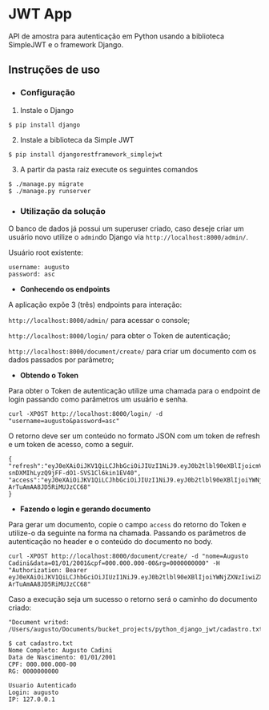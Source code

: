 # JWT App
API de amostra para autenticação em Python usando a biblioteca SimpleJWT e o framework Django.

## Instruções de uso

* ### Configuração


1. Instale o Django

```
$ pip install django
```

2. Instale a biblioteca da Simple JWT
```
$ pip install djangorestframework_simplejwt
```
3. A partir da pasta raiz execute os seguintes comandos

```
$ ./manage.py migrate
$ ./manage.py runserver
```

* ### Utilização da solução

O banco de dados já possui um superuser criado, caso deseje criar um usuário novo utilize o ```admin```do Django via ```http://localhost:8000/admin/```.

Usuário root existente:
```
username: augusto
password: asc
```

  * **Conhecendo os endpoints**

A aplicação expõe 3 (três) endpoints para interação:

```http://localhost:8000/admin/``` para acessar o console;

```http://localhost:8000/login/``` para obter o Token de autenticação;

```http://localhost:8000/document/create/``` para criar um documento com os dados passados por parâmetro;

  * **Obtendo o Token**

Para obter o Token de autenticação utilize uma chamada para o endpoint de login passando como parâmetros um usuário e senha.

```curl -XPOST http://localhost:8000/login/ -d "username=augusto&password=asc"```

O retorno deve ser um conteúdo no formato JSON com um token de refresh e um token de acesso, como a seguir.

```
{
"refresh":"eyJ0eXAiOiJKV1QiLCJhbGciOiJIUzI1NiJ9.eyJ0b2tlbl90eXBlIjoicmVmcmVzaCIsImV4cCI6MTYxODAxNzIxOCwianRpIjoiMzU4MWU4MzYzMmE1NGRjMmIxYmZiOWEwYjcxNWE5YjMiLCJ1c2VyX2lkIjoxfQ.uUG07BI-snDXMIhLyzQ9jFF-dO1-SVS1Cl6kin1EV40",
"access":"eyJ0eXAiOiJKV1QiLCJhbGciOiJIUzI1NiJ9.eyJ0b2tlbl90eXBlIjoiYWNjZXNzIiwiZXhwIjoxNjE3OTMxMTE4LCJqdGkiOiI2NTNkMjhkYmMxZjE0YzQ0YmQ2ZDQ2ZDVmNWE5MTJjZSIsInVzZXJfaWQiOjF9.JPD3Z1VgoI90DM42oqjX-ArTuAmAA8JD5RiMUJzCC68"
}
```

  * **Fazendo o login e gerando documento**

Para gerar um documento, copie o campo ```access``` do retorno do Token e utilize-o da seguinte na forma na chamada. Passando os parâmetros de autenticação no header e o conteúdo do documento no body.
```
curl -XPOST http://localhost:8000/document/create/ -d "nome=Augusto Cadini&data=01/01/2001&cpf=000.000.000-00&rg=0000000000" -H "Authorization: Bearer eyJ0eXAiOiJKV1QiLCJhbGciOiJIUzI1NiJ9.eyJ0b2tlbl90eXBlIjoiYWNjZXNzIiwiZXhwIjoxNjE3OTMxMTE4LCJqdGkiOiI2NTNkMjhkYmMxZjE0YzQ0YmQ2ZDQ2ZDVmNWE5MTJjZSIsInVzZXJfaWQiOjF9.JPD3Z1VgoI90DM42oqjX-ArTuAmAA8JD5RiMUJzCC68"
```

Caso a execução seja um sucesso o retorno será o caminho do documento criado:
```
"Document writed: /Users/augusto/Documents/bucket_projects/python_django_jwt/cadastro.txt
```
```
$ cat cadastro.txt 
Nome Completo: Augusto Cadini
Data de Nascimento: 01/01/2001
CPF: 000.000.000-00
RG: 0000000000

Usuario Autenticado
Login: augusto
IP: 127.0.0.1
```
